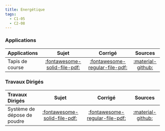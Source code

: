 ```yaml
---
title: Energétique 
tags:
  - C1-05
  - C2-08
---
```



### Applications 
 
| Applications | Sujet | Corrigé | Sources  | 
| :-------------- | :---: | :-----: | :------: | 
| Tapis de course | [:fontawesome-solid-file-pdf:](http://xpessoles-cpge.fr/pdf/Cy_05_01_Application_02_Tapis_Sujet.pdf) | [:fontawesome-regular-file-pdf:](http://xpessoles-cpge.fr/pdf/Cy_05_01_Application_02_Tapis_Corrige.pdf) | [:material-github:](https://github.com/xpessoles/PSI_Cy_05_Energetique/tree/main/Chapitre_01_Energetique/Cy_05_01_Application_02_Tapis) | 

### Travaux Dirigés 
 
| Travaux Dirigés | Sujet | Corrigé | Sources  | 
| :-------------- | :---: | :-----: | :------: | 
| Système de dépose de poudre | [:fontawesome-solid-file-pdf:](http://xpessoles-cpge.fr/pdf/Cy_05_01_TD_01_Prehenseur_Sujet.pdf) | [:fontawesome-regular-file-pdf:](http://xpessoles-cpge.fr/pdf/Cy_05_01_TD_01_Prehenseur_Corrige.pdf) | [:material-github:](https://github.com/xpessoles/PSI_Cy_05_Energetique/tree/main/Chapitre_01_Energetique/Cy_05_01_TD_01_Prehenseur) | 



